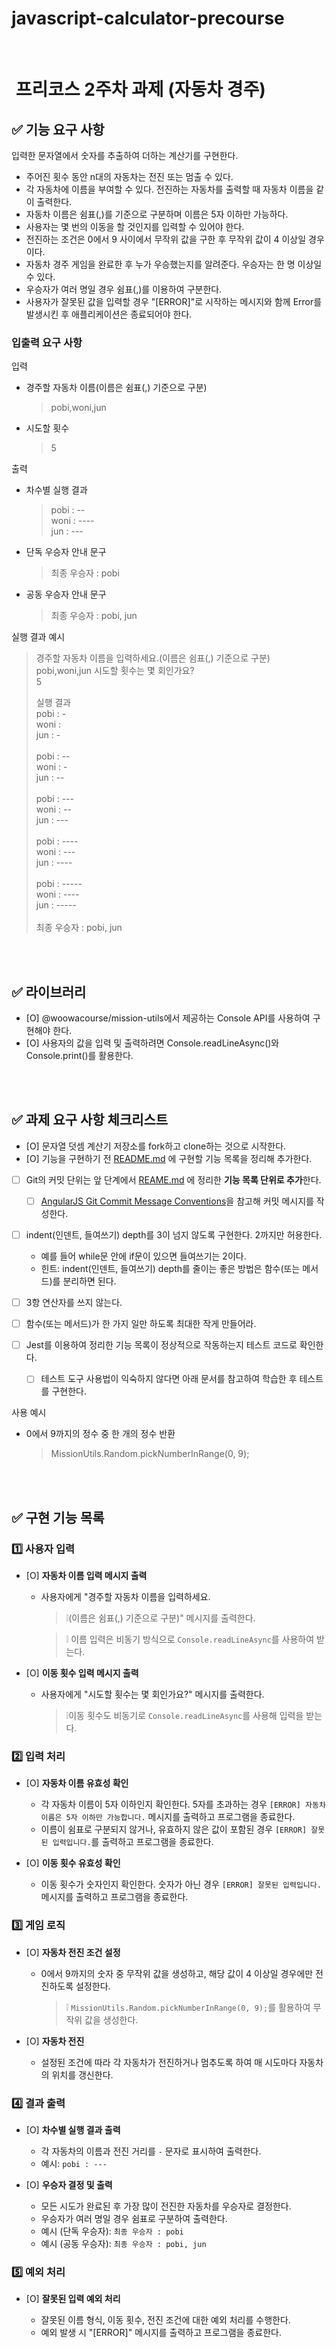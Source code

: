 # javascript-calculator-precourse

<br/>

#  프리코스 2주차 과제 (자동차 경주)

## ✅ 기능 요구 사항

입력한 문자열에서 숫자를 추출하여 더하는 계산기를 구현한다.

- 주어진 횟수 동안 n대의 자동차는 전진 또는 멈출 수 있다.
- 각 자동차에 이름을 부여할 수 있다. 전진하는 자동차를 출력할 때 자동차 이름을 같이 출력한다.
- 자동차 이름은 쉼표(,)를 기준으로 구분하며 이름은 5자 이하만 가능하다.
- 사용자는 몇 번의 이동을 할 것인지를 입력할 수 있어야 한다.
- 전진하는 조건은 0에서 9 사이에서 무작위 값을 구한 후 무작위 값이 4 이상일 경우이다.
- 자동차 경주 게임을 완료한 후 누가 우승했는지를 알려준다. 우승자는 한 명 이상일 수 있다.
- 우승자가 여러 명일 경우 쉼표(,)를 이용하여 구분한다.
- 사용자가 잘못된 값을 입력할 경우 "[ERROR]"로 시작하는 메시지와 함께 Error를 발생시킨 후 애플리케이션은 종료되어야 한다.

### 입출력 요구 사항

입력

- 경주할 자동차 이름(이름은 쉼표(,) 기준으로 구분)

  > pobi,woni,jun

- 시도할 횟수
  > 5

출력

- 차수별 실행 결과

  > pobi : -- <br>
  > woni : ---- <br>
  > jun : ---

- 단독 우승자 안내 문구

  > 최종 우승자 : pobi

- 공동 우승자 안내 문구
  > 최종 우승자 : pobi, jun

실행 결과 예시

> 경주할 자동차 이름을 입력하세요.(이름은 쉼표(,) 기준으로 구분)
> pobi,woni,jun
> 시도할 횟수는 몇 회인가요? <br>
> 5
>
> 실행 결과 <br>
> pobi : - <br>
> woni : <br>
> jun : - <br> <br>
> pobi : --<br>
> woni : -<br>
> jun : --<br> <br>
> pobi : ---<br>
> woni : --<br>
> jun : ---<br> <br>
> pobi : ----<br>
> woni : ---<br>
> jun : ----<br> <br>
> pobi : -----<br>
> woni : ----<br>
> jun : -----<br> <br>
> 최종 우승자 : pobi, jun

<br/>
<br/>

## ✅ 라이브러리

- [O] @woowacourse/mission-utils에서 제공하는 Console API를 사용하여 구현해야 한다.
- [O] 사용자의 값을 입력 및 출력하려면 Console.readLineAsync()와 Console.print()를 활용한다.

<br/>
<br/>

## ✅ 과제 요구 사항 체크리스트

- [O] 문자열 덧셈 계산기 저장소를 fork하고 clone하는 것으로 시작한다.
- [O] 기능을 구현하기 전 [README.md](http://README.md) 에 구현할 기능 목록을 정리해 추가한다.
- [ ] Git의 커밋 단위는 앞 단계에서 [REAME.md](http://REAME.md) 에 정리한 **기능 목록 단위로 추가**한다.

  - [ ] [AngularJS Git Commit Message Conventions](https://gist.github.com/stephenparish/9941e89d80e2bc58a153)을 참고해 커밋 메시지를 작성한다.

- [ ] indent(인덴트, 들여쓰기) depth를 3이 넘지 않도록 구현한다. 2까지만 허용한다.
  - 예를 들어 while문 안에 if문이 있으면 들여쓰기는 2이다.
  - 힌트: indent(인덴트, 들여쓰기) depth를 줄이는 좋은 방법은 함수(또는 메서드)를 분리하면 된다.
- [ ] 3항 연산자를 쓰지 않는다.
- [ ] 함수(또는 메서드)가 한 가지 일만 하도록 최대한 작게 만들어라.
- [ ] Jest를 이용하여 정리한 기능 목록이 정상적으로 작동하는지 테스트 코드로 확인한다.
  - [ ] 테스트 도구 사용법이 익숙하지 않다면 아래 문서를 참고하여 학습한 후 테스트를 구현한다.

사용 예시

- 0에서 9까지의 정수 중 한 개의 정수 반환
  > MissionUtils.Random.pickNumberInRange(0, 9);

<br/>
<br/>

## ✅ 구현 기능 목록

### 1️⃣ 사용자 입력

- [O] **자동차 이름 입력 메시지 출력**

  - 사용자에게 "경주할 자동차 이름을 입력하세요.

    > ❕(이름은 쉼표(,) 기준으로 구분)" 메시지를 출력한다.

    > ❕ 이름 입력은 비동기 방식으로 `Console.readLineAsync`를 사용하여 받는다.

- [O] **이동 횟수 입력 메시지 출력**

  - 사용자에게 "시도할 횟수는 몇 회인가요?" 메시지를 출력한다.
    > ❕이동 횟수도 비동기로 `Console.readLineAsync`를 사용해 입력을 받는다.

### 2️⃣ 입력 처리

- [O] **자동차 이름 유효성 확인**

  - 각 자동차 이름이 5자 이하인지 확인한다. 5자를 초과하는 경우 `[ERROR] 자동차 이름은 5자 이하만 가능합니다.` 메시지를 출력하고 프로그램을 종료한다.
  - 이름이 쉼표로 구분되지 않거나, 유효하지 않은 값이 포함된 경우 `[ERROR] 잘못된 입력입니다.`를 출력하고 프로그램을 종료한다.

- [O] **이동 횟수 유효성 확인**

  - 이동 횟수가 숫자인지 확인한다. 숫자가 아닌 경우 `[ERROR] 잘못된 입력입니다.` 메시지를 출력하고 프로그램을 종료한다.

### 3️⃣ 게임 로직

- [O] **자동차 전진 조건 설정**

  - 0에서 9까지의 숫자 중 무작위 값을 생성하고, 해당 값이 4 이상일 경우에만 전진하도록 설정한다.
    > ❕ `MissionUtils.Random.pickNumberInRange(0, 9);`를 활용하여 무작위 값을 생성한다.

- [O] **자동차 전진**

  - 설정된 조건에 따라 각 자동차가 전진하거나 멈추도록 하여 매 시도마다 자동차의 위치를 갱신한다.

### 4️⃣ 결과 출력

- [O] **차수별 실행 결과 출력**

  - 각 자동차의 이름과 전진 거리를 `-` 문자로 표시하여 출력한다.
  - 예시: `pobi : ---`

- [O] **우승자 결정 및 출력**

  - 모든 시도가 완료된 후 가장 많이 전진한 자동차를 우승자로 결정한다.
  - 우승자가 여러 명일 경우 쉼표로 구분하여 출력한다.
  - 예시 (단독 우승자): `최종 우승자 : pobi`
  - 예시 (공동 우승자): `최종 우승자 : pobi, jun`

### 5️⃣ 예외 처리

- [O] **잘못된 입력 예외 처리**

  - 잘못된 이름 형식, 이동 횟수, 전진 조건에 대한 예외 처리를 수행한다.
  - 예외 발생 시 "[ERROR]" 메시지를 출력하고 프로그램을 종료한다.
